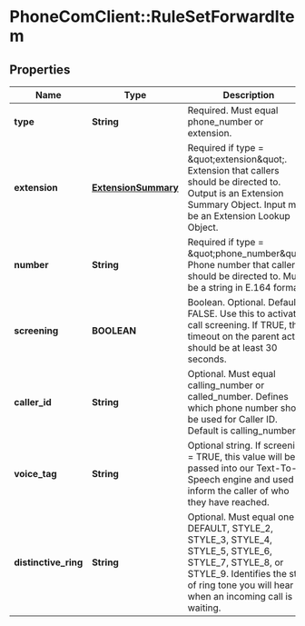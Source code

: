 # PhoneComClient::RuleSetForwardItem

## Properties
Name | Type | Description | Notes
------------ | ------------- | ------------- | -------------
**type** | **String** | Required. Must equal phone_number or extension. | [optional]
**extension** | [**ExtensionSummary**](ExtensionSummary.md) | Required if type &#x3D; \&quot;extension\&quot;. Extension that callers should be directed to. Output is an Extension Summary Object. Input must be an Extension Lookup Object. | [optional]
**number** | **String** | Required if type &#x3D; \&quot;phone_number\&quot;. Phone number that callers should be directed to. Must be a string in E.164 format. | [optional]
**screening** | **BOOLEAN** | Boolean. Optional. Default is FALSE. Use this to activate call screening. If TRUE, the timeout on the parent action should be at least 30 seconds. | [optional] [default to false]
**caller_id** | **String** | Optional. Must equal calling_number or called_number. Defines which phone number should be used for Caller ID. Default is calling_number. | [optional] [default to &#39;calling_number&#39;]
**voice_tag** | **String** | Optional string. If screening &#x3D; TRUE, this value will be passed into our Text-To-Speech engine and used to inform the caller of who they have reached. | [optional]
**distinctive_ring** | **String** | Optional. Must equal one of: DEFAULT, STYLE_2, STYLE_3, STYLE_4, STYLE_5, STYLE_6, STYLE_7, STYLE_8, or STYLE_9. Identifies the style of ring tone you will hear when an incoming call is waiting. | [optional]


